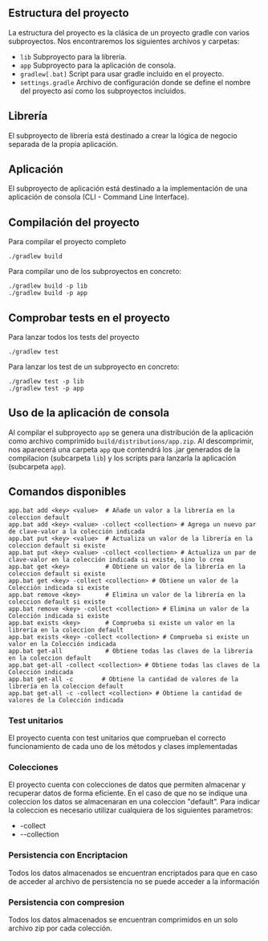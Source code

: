## Estructura del proyecto

La estructura del proyecto es la clásica de un proyecto
gradle con varios subproyectos. Nos encontraremos los 
siguientes archivos y carpetas:

- `lib` Subproyecto para la librería.
- `app` Subproyecto para la aplicación de consola.
- `gradlew[.bat]` Script para usar gradle incluido en el proyecto.
- `settings.gradle` Archivo de configuración donde se define el nombre del proyecto
  así como los subproyectos incluidos.

## Librería
El subproyecto de librería está destinado a crear la lógica
de negocio separada de la propia aplicación. 

## Aplicación
El subproyecto de aplicación está destinado a la implementación de
una aplicación de consola (CLI - Command Line Interface).

## Compilación del proyecto
Para compilar el proyecto completo
```
./gradlew build
```

Para compilar uno de los subproyectos en concreto:
```
./gradlew build -p lib
./gradlew build -p app
```
## Comprobar tests en el proyecto
Para lanzar todos los tests del proyecto
```
./gradlew test
```

Para lanzar los test de un subproyecto en concreto:
```
./gradlew test -p lib
./gradlew test -p app
```
## Uso de la aplicación de consola

Al compilar el subproyecto `app` se genera una distribución de la
aplicación como archivo comprimido `build/distributions/app.zip`. 
Al descomprimir, nos aparecerá una carpeta `app` que contendrá los .jar
generados de la compilacion (subcarpeta `lib`) y los scripts para 
lanzarla la aplicación (subcarpeta `app`).

## Comandos disponibles

```
app.bat add <key> <value>  # Añade un valor a la librería en la coleccion default
app.bat add <key> <value> -collect <collection> # Agrega un nuevo par de clave-valor a la colección indicada
app.bat put <key> <value>  # Actualiza un valor de la librería en la coleccion default si existe
app.bat put <key> <value> -collect <collection> # Actualiza un par de clave-valor en la colección indicada si existe, sino lo crea
app.bat get <key>          # Obtiene un valor de la librería en la coleccion default si existe
app.bat get <key> -collect <collection> # Obtiene un valor de la Colección indicada si existe
app.bat remove <key>       # Elimina un valor de la librería en la coleccion default si existe
app.bat remove <key> -collect <collection> # Elimina un valor de la Colección indicada si existe
app.bat exists <key>       # Comprueba si existe un valor en la librería en la coleccion default
app.bat exists <key> -collect <collection> # Comprueba si existe un valor en la Colección indicada
app.bat get-all            # Obtiene todas las claves de la librería en la coleccion default
app.bat get-all -collect <collection> # Obtiene todas las claves de la Colección indicada
app.bat get-all -c        # Obtiene la cantidad de valores de la librería en la coleccion default
app.bat get-all -c -collect <collection> # Obtiene la cantidad de valores de la Colección indicada

```

### Test unitarios
El proyecto cuenta con test unitarios que comprueban el correcto funcionamiento de cada uno de los métodos y clases implementadas

### Colecciones
El proyecto cuenta con colecciones de datos que permiten almacenar y recuperar datos de forma eficiente. En el caso de que no se indique una coleccion los datos se almacenaran en una coleccion "default".
Para indicar la coleccion es necesario utilizar cualquiera de los siguientes parametros:
- -collect <nombre-de-la-coleccion>
- --collection <nombre-de-la-coleccion>

### Persistencia con Encriptacion
Todos los datos almacenados se encuentran encriptados para que en caso de acceder al archivo de persistencia no se puede acceder a la información

### Persistencia con compresion
Todos los datos almacenados se encuentran comprimidos en un solo archivo zip por cada colección.



[gradle]: https://gradle.org
[picocli]: https://picocli.info

